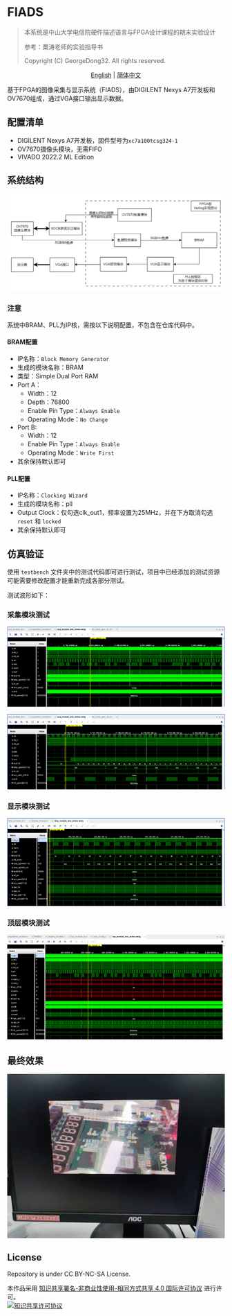 # FIADS

> 本系统是中山大学电信院硬件描述语言与FPGA设计课程的期末实验设计
>
> 参考：粟涛老师的实验指导书
>
> Copyright (C) GeorgeDong32. All rights reserved.

  <p align="center">
    <a href="./README-EN.md">English</a>
    |
    <a href="./README.md">简体中文</a>
   </p>

基于FPGA的图像采集与显示系统（FIADS），由DIGILENT Nexys A7开发板和OV7670组成，通过VGA接口输出显示数据。

## 配置清单

* DIGILENT Nexys A7开发板，固件型号为`xc7a100tcsg324-1`
* OV7670摄像头模块，无需FIFO
* VIVADO 2022.2 ML Edition

## 系统结构

![image-20230703110416659](https://raw.githubusercontent.com/GeorgeDong32/PicGo-Storage/main/202307031104808.png)

### 注意

系统中BRAM、PLL为IP核，需按以下说明配置，不包含在仓库代码中。

#### BRAM配置

* IP名称：`Block Memory Generator`
* 生成的模块名称：BRAM
* 类型：Simple Dual Port RAM
* Port A：
  * Width：12
  * Depth：76800
  * Enable Pin Type：`Always Enable`
  * Operating Mode：`No Change`
* Port B:
  * Width：12
  * Enable Pin Type：`Always Enable`
  * Operating Mode：`Write First`
* 其余保持默认即可

#### PLL配置

* IP名称：`Clocking Wizard`
* 生成的模块名称：pll
* Output Clock：仅勾选clk_out1，频率设置为25MHz，并在下方取消勾选 `reset` 和 `locked`
* 其余保持默认即可

## 仿真验证

使用 `testbench` 文件夹中的测试代码即可进行测试，项目中已经添加的测试资源可能需要修改配置才能重新完成各部分测试。

测试波形如下：

### 采集模块测试

![image-20230703115025971](https://raw.githubusercontent.com/GeorgeDong32/PicGo-Storage/main/202307031150096.png)

![image-20230703115035757](https://raw.githubusercontent.com/GeorgeDong32/PicGo-Storage/main/202307031150838.png)

### 显示模块测试

![image-20230703115102717](https://raw.githubusercontent.com/GeorgeDong32/PicGo-Storage/main/202307031151799.png)

### 顶层模块测试

![image-20230703115127466](https://raw.githubusercontent.com/GeorgeDong32/PicGo-Storage/main/202307031151535.png)

## 最终效果

![image-20230703115407957](https://raw.githubusercontent.com/GeorgeDong32/PicGo-Storage/main/202307031154435.png)

## License

Repository is under CC BY-NC-SA License.

本作品采用 <a rel="license" href="https://creativecommons.org/licenses/by-nc-sa/4.0/">知识共享署名-非商业性使用-相同方式共享 4.0 国际许可协议</a> 进行许可。<br />
<a rel="license" href="https://creativecommons.org/licenses/by-nc-sa/4.0/"><img alt="知识共享许可协议" style="border-width:0" src="https://i.creativecommons.org/l/by-nc-sa/4.0/88x31.png" /></a>
